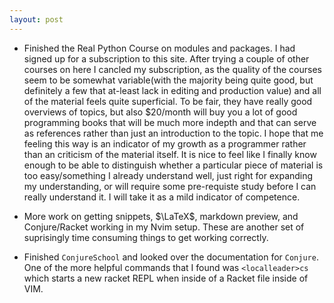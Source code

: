 ```yaml
---
layout: post
---
```


- Finished the Real Python Course on modules and packages. I had signed
  up for a subscription to this site. After trying a couple of other
  courses on here I cancled my subscription, as the quality of the
  courses seem to be somewhat variable(with the majority being quite
  good, but definitely a few that at-least lack in editing and
  production value) and all of the material feels
  quite superficial. To be fair, they have really good overviews of
  topics, but also $20/month will buy you a lot of good programming
  books that will be much more indepth and that can serve as references
  rather than just an introduction to the topic. I hope that me feeling
  this way is an indicator of my growth as a programmer rather than an
  criticism of the material itself. It is nice to feel like I finally
  know enough to be able to distinguish whether a particular piece of
  material is too easy/something I already understand well, just right
  for expanding my understanding, or will require some pre-requiste
      study before I can really understand it. I will take it as a mild
      indicator of competence.

- More work on getting snippets, $\LaTeX$, markdown preview, and Conjure/Racket working in
  my Nvim setup. These are another set of suprisingly time consuming
  things to get working correctly.

- Finished `ConjureSchool` and looked over the documentation for
  `Conjure`. One of the more helpful commands that I found was
  `<localleader>cs` which starts a new racket REPL when inside of a
  Racket file inside of VIM.
